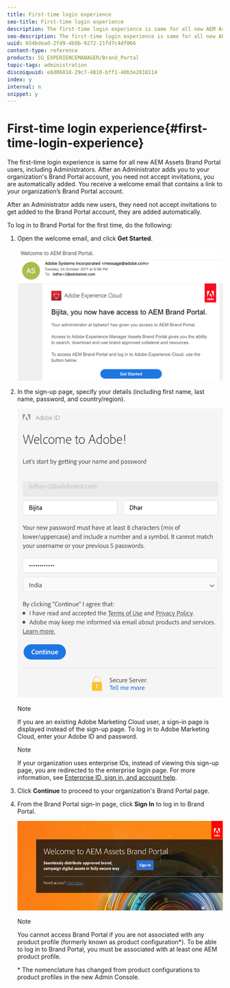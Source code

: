 ```yaml
---
title: First-time login experience
seo-title: First-time login experience
description: The first-time login experience is same for all new AEM Assets Brand Portal users, including Administrators. After an Administrator adds you to your organization's Brand Portal account, you need not accept invitations, you are automatically added. You receive a welcome email that contains a link to your organization’s Brand Portal account.
seo-description: The first-time login experience is same for all new AEM Assets Brand Portal users, including Administrators. After an Administrator adds you to your organization's Brand Portal account, you need not accept invitations, you are automatically added. You receive a welcome email that contains a link to your organization’s Brand Portal account.
uuid: 654bdead-2fd9-4b9b-9272-21fd7c4df066
content-type: reference
products: SG_EXPERIENCEMANAGER/Brand_Portal
topic-tags: administration
discoiquuid: e8d06818-29c7-4810-bff1-40b3e2818114
index: y
internal: n
snippet: y
---
```


# First-time login experience{#first-time-login-experience}

The first-time login experience is same for all new AEM Assets Brand Portal users, including Administrators. After an Administrator adds you to your organization's Brand Portal account, you need not accept invitations, you are automatically added. You receive a welcome email that contains a link to your organization’s Brand Portal account.

After an Administrator adds new users, they need not accept invitations to get added to the Brand Portal account, they are added automatically.

To log in to Brand Portal for the first time, do the following:

1. Open the welcome email, and click **Get Started**.

   ![](assets/onboarding_welcomeemail.png)

1. In the sign-up page, specify your details (including first name, last name, password, and country/region). 

   ![](assets/onboarding_sign_uppage.png)

   >[!NOTE]
   >
   >If you are an existing Adobe Marketing Cloud user, a sign-in page is displayed instead of the sign-up page. To log in to Adobe Marketing Cloud, enter your Adobe ID and password.

   >[!NOTE]
   >
   >If your organization uses enterprise IDs, instead of viewing this sign-up page, you are redirected to the enterprise login page. For more information, see [Enterprise ID, sign in, and account help](/content/help/en/enterprise/kb/enterprise-id-faq).

1. Click **Continue** to proceed to your organization's Brand Portal page.
1. From the Brand Portal sign-in page, click **Sign In** to log in to Brand Portal.

   ![](assets/signin-onboarding.png)

   >[!NOTE]
   >
   >You cannot access Brand Portal if you are not associated with any product profile (formerly known as product configuration&#42;). To be able to log in to Brand Portal, you must be associated with at least one AEM product profile.
   >
   >
   >&#42; The nomenclature has changed from product configurations to product profiles in the new Admin Console.

